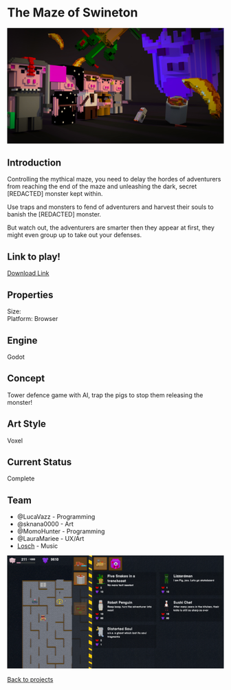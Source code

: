 # The Maze of Swineton

![banner](main_menu.jpg)

## Introduction
Controlling the mythical maze, you need to delay the hordes of adventurers from reaching the end of the maze and unleashing the dark, secret [REDACTED] monster kept within.

Use traps and monsters to fend of adventurers and harvest their souls to banish the [REDACTED] monster.

But watch out, the adventurers are smarter then they appear at first, they might even group up to take out your defenses.


## Link to play!
[Download Link](https://green-game-17.gitlab.io/the-maze-of-swineston)

## Properties
Size: <br>
Platform: Browser

## Engine
Godot

## Concept
Tower defence game with AI, trap the pigs to stop them releasing the monster! 

## Art Style
Voxel

## Current Status
Complete

## Team
- @LucaVazz - Programming
- @sknana0000 - Art
- @MomoHunter - Programming
- @LauraMariee - UX/Art
- [Losch](https://www.youtube.com/channel/UC8R6r7tm6vPO8pl5gFyLVHg) - Music 


![banner](gameplay.png)


[Back to projects](projects.md)
